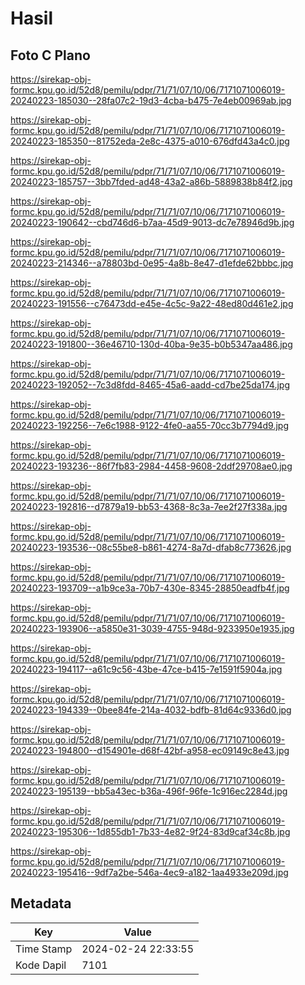 # Hasil

## Foto C Plano

https://sirekap-obj-formc.kpu.go.id/52d8/pemilu/pdpr/71/71/07/10/06/7171071006019-20240223-185030--28fa07c2-19d3-4cba-b475-7e4eb00969ab.jpg

https://sirekap-obj-formc.kpu.go.id/52d8/pemilu/pdpr/71/71/07/10/06/7171071006019-20240223-185350--81752eda-2e8c-4375-a010-676dfd43a4c0.jpg

https://sirekap-obj-formc.kpu.go.id/52d8/pemilu/pdpr/71/71/07/10/06/7171071006019-20240223-185757--3bb7fded-ad48-43a2-a86b-5889838b84f2.jpg

https://sirekap-obj-formc.kpu.go.id/52d8/pemilu/pdpr/71/71/07/10/06/7171071006019-20240223-190642--cbd746d6-b7aa-45d9-9013-dc7e78946d9b.jpg

https://sirekap-obj-formc.kpu.go.id/52d8/pemilu/pdpr/71/71/07/10/06/7171071006019-20240223-214346--a78803bd-0e95-4a8b-8e47-d1efde62bbbc.jpg

https://sirekap-obj-formc.kpu.go.id/52d8/pemilu/pdpr/71/71/07/10/06/7171071006019-20240223-191556--c76473dd-e45e-4c5c-9a22-48ed80d461e2.jpg

https://sirekap-obj-formc.kpu.go.id/52d8/pemilu/pdpr/71/71/07/10/06/7171071006019-20240223-191800--36e46710-130d-40ba-9e35-b0b5347aa486.jpg

https://sirekap-obj-formc.kpu.go.id/52d8/pemilu/pdpr/71/71/07/10/06/7171071006019-20240223-192052--7c3d8fdd-8465-45a6-aadd-cd7be25da174.jpg

https://sirekap-obj-formc.kpu.go.id/52d8/pemilu/pdpr/71/71/07/10/06/7171071006019-20240223-192256--7e6c1988-9122-4fe0-aa55-70cc3b7794d9.jpg

https://sirekap-obj-formc.kpu.go.id/52d8/pemilu/pdpr/71/71/07/10/06/7171071006019-20240223-193236--86f7fb83-2984-4458-9608-2ddf29708ae0.jpg

https://sirekap-obj-formc.kpu.go.id/52d8/pemilu/pdpr/71/71/07/10/06/7171071006019-20240223-192816--d7879a19-bb53-4368-8c3a-7ee2f27f338a.jpg

https://sirekap-obj-formc.kpu.go.id/52d8/pemilu/pdpr/71/71/07/10/06/7171071006019-20240223-193536--08c55be8-b861-4274-8a7d-dfab8c773626.jpg

https://sirekap-obj-formc.kpu.go.id/52d8/pemilu/pdpr/71/71/07/10/06/7171071006019-20240223-193709--a1b9ce3a-70b7-430e-8345-28850eadfb4f.jpg

https://sirekap-obj-formc.kpu.go.id/52d8/pemilu/pdpr/71/71/07/10/06/7171071006019-20240223-193906--a5850e31-3039-4755-948d-9233950e1935.jpg

https://sirekap-obj-formc.kpu.go.id/52d8/pemilu/pdpr/71/71/07/10/06/7171071006019-20240223-194117--a61c9c56-43be-47ce-b415-7e1591f5904a.jpg

https://sirekap-obj-formc.kpu.go.id/52d8/pemilu/pdpr/71/71/07/10/06/7171071006019-20240223-194339--0bee84fe-214a-4032-bdfb-81d64c9336d0.jpg

https://sirekap-obj-formc.kpu.go.id/52d8/pemilu/pdpr/71/71/07/10/06/7171071006019-20240223-194800--d154901e-d68f-42bf-a958-ec09149c8e43.jpg

https://sirekap-obj-formc.kpu.go.id/52d8/pemilu/pdpr/71/71/07/10/06/7171071006019-20240223-195139--bb5a43ec-b36a-496f-96fe-1c916ec2284d.jpg

https://sirekap-obj-formc.kpu.go.id/52d8/pemilu/pdpr/71/71/07/10/06/7171071006019-20240223-195306--1d855db1-7b33-4e82-9f24-83d9caf34c8b.jpg

https://sirekap-obj-formc.kpu.go.id/52d8/pemilu/pdpr/71/71/07/10/06/7171071006019-20240223-195416--9df7a2be-546a-4ec9-a182-1aa4933e209d.jpg


## Metadata

| Key        | Value               |
| ---------- | ------------------- |
| Time Stamp | 2024-02-24 22:33:55 |
| Kode Dapil | 7101                |



